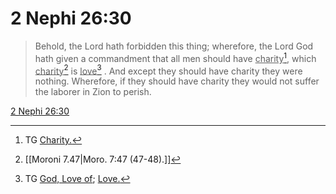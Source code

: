 # 2 Nephi 26:30

> Behold, the Lord hath forbidden this thing; wherefore, the Lord God hath given a commandment that all men should have <u>charity</u>[^a], which <u>charity</u>[^b] is <u>love</u>[^c] . And except they should have charity they were nothing. Wherefore, if they should have charity they would not suffer the laborer in Zion to perish.

[2 Nephi 26:30](https://www.churchofjesuschrist.org/study/scriptures/bofm/2-ne/26?lang=eng&id=p30#p30)


[^a]: TG [Charity.](https://www.churchofjesuschrist.org/study/scriptures/tg/charity?lang=eng)
[^b]: [[Moroni 7.47|Moro. 7:47 (47-48).]]
[^c]: TG [God, Love of](https://www.churchofjesuschrist.org/study/scriptures/tg/god-love-of?lang=eng); [Love.](https://www.churchofjesuschrist.org/study/scriptures/tg/love?lang=eng)
